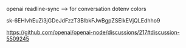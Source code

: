 openai
readline-sync --> for conversation
dotenv
colors

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

https://github.com/openai/openai-node/discussions/217#discussion-5509245
